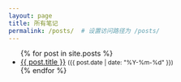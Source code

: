 ```yaml
---
layout: page
title: 所有笔记
permalink: /posts/  # 设置访问路径为 /posts/
---
```


<ul>
  {% for post in site.posts %}
    <li>
      <a href="{{ post.url | relative_url }}">{{ post.title }}</a>
      <small>({{ post.date | date: "%Y-%m-%d" }})</small>
    </li>
  {% endfor %}
</ul>